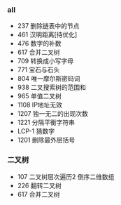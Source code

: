 ### all
+ 237   删除链表中的节点
+ 461   汉明距离[待优化]
+ 476   数字的补数
+ 617   合并二叉树
+ 709   转换成小写字母
+ 771   宝石与石头
+ 804   唯一摩尔斯密码词
+ 938   二叉搜索树的范围和
+ 965   单值二叉树
+ 1108  IP地址无效
+ 1207  独一无二的出现次数
+ 1221  分隔平衡字符串
+ LCP-1 猜数字
+ 1201  删除最外层括号

### 二叉树
+ 107 二叉树层次遍历2 倒序二维数组
+ 226 翻转二叉树
+ 617 合并二叉树
